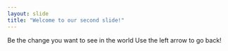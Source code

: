 ```yaml
---
layout: slide
title: "Welcome to our second slide!"
---
```

Be the change you want to see in the world
Use the left arrow to go back!
